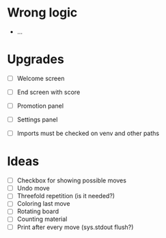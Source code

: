 # Wrong logic

- ...


# Upgrades

- [ ] Welcome screen
- [ ] End screen with score
- [ ] Promotion panel
- [ ] Settings panel
- [ ] Imports must be checked on venv and other paths


# Ideas

- [ ] Checkbox for showing possible moves
- [ ] Undo move
- [ ] Threefold repetition (is it needed?)
- [ ] Coloring last move
- [ ] Rotating board
- [ ] Counting material
- [ ] Print after every move (sys.stdout flush?)
